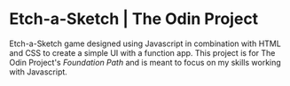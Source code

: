 # Etch-a-Sketch | The Odin Project

Etch-a-Sketch game designed using Javascript in combination with HTML and CSS to create a simple UI with a function app. This project is for The Odin Project's *Foundation Path* and is meant to focus on my skills working with Javascript.